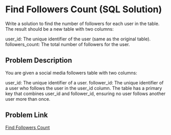 # Find Followers Count (SQL Solution)
Write a solution to find the number of followers for each user in the table. The result should be a new table with two columns:

user_id: The unique identifier of the user (same as the original table).
followers_count: The total number of followers for the user.

## Problem Description

You are given a social media followers table with two columns:

user_id: The unique identifier of a user.
follower_id: The unique identifier of a user who follows the user in the user_id column.
The table has a primary key that combines user_id and follower_id, ensuring no user follows another user more than once.


## Problem Link
[Find Followers Count](https://leetcode.com/problems/find-followers-count/description/)
